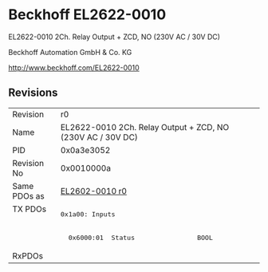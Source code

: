 # Beckhoff EL2622-0010

EL2622-0010 2Ch. Relay Output + ZCD, NO (230V AC / 30V DC)

Beckhoff Automation GmbH & Co. KG

http://www.beckhoff.com/EL2622-0010

## Revisions
<table>
<tr >
<td>Revision</td>
<td>r0</td>
</tr>
<tr >
<td>Name</td>
<td>EL2622-0010 2Ch. Relay Output + ZCD, NO (230V AC / 30V DC)</td>
</tr>
<tr >
<td>PID</td>
<td>0x0a3e3052</td>
</tr>
<tr >
<td>Revision No</td>
<td>0x0010000a</td>
</tr>
<tr >
<td>Same PDOs as</td>
<td><a href="EL2602-0010">EL2602-0010 r0</a></td>
</tr>
<tr class="txpdo pdosection">
<td rowspan=2 valign=top>TX PDOs</td>
<td><pre>0x1a00: Inputs</pre></td>
<td></td>
</tr>
<tr class="txpdo">
<td><pre>  0x6000:01  Status                BOOL</pre></td>
</tr>
<tr >
<td>RxPDOs</td>
<td></td>
</tr>
</table>
